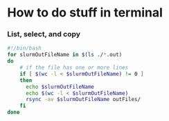 # How to do stuff in terminal

### List, select, and copy

```bash
#!/bin/bash
for slurmOutFileName in $(ls ./*.out)
do
	# if the file has one or more lines
    if [ $(wc -l < $slurmOutFileName) != 0 ]
    then
      echo $slurmOutFileName
      echo $(wc -l < $slurmOutFileName)  
      rsync -av $slurmOutFileName outFiles/
    fi
done
```

